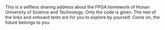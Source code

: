 This is a selfless sharing address about the FPGA homework of Hunan University of Science and Technology. Only the code is given. The rest of the links and onboard tests are for you to explore by yourself. Come on, the future belongs to you.          

